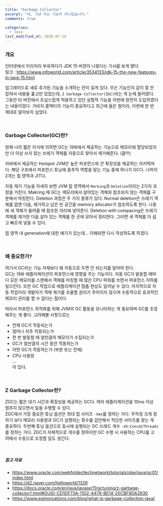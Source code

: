 ```yaml
---
title: "Garbage Collector"
excerpt: "네, 그냥 두는 기능이 아니었습니다."
comments: true

categories:
  - Java
last_modified_at: 2020-07-14
---
```

### 개요
인터넷에서 이리저리 부유하다가 JDK 15 버젼이 나왔다는 기사를 보게 됐다.   
링크 : <https://www.infoworld.com/article/3534133/jdk-15-the-new-features-in-java-15.html>   

업그레이드로 새로 추가된 기능을 소개하는 란이 길게 있다.
무슨 기능인지 감이 잘 안 잡혀서 내용을 훑고만 있었는데, `Z Garbage Collector(ZGC)`라는 게 눈에 들어왔다.
그동안 타 버전에서 조심스럽게 적용하고 있던 실험적 기능을 이번에 완전히 도입하겠다는 내용이었다.
가비지 콜렉터의 기능이 중요하다고 최근에 들은 참이라, 이번에 한 번 제대로 알아보자 싶었다.

<br>

### Garbage Collector(GC)란?
원체 나의 짧은 지식에 의하면 GC는 자바에서 제공하는 기능으로 메모리에 할당되었지만 더 이상 쓰지 않는 쓰레기 객체를 자동으로 찾아서 제거해준다. (끝!!!)

자바에서 제공하는 Hotspot JVM은 높은 퍼포먼스와 큰 확장성을 제공하는 아키텍쳐다. 해당 구조에서 퍼포먼스 튜닝에 중추적 역할을 맡는 기능 중에 하나가 GC다. 나머지 2개는 힙 영역과 JIT다.

자동 제거 기능을 자세히 보면 JVM 힙 영역에서 `Marking`과 `Deletion`이라는 2가지 과정을 거친다.
Makring 때 GC는 메모리에서 살아있는 객체와 참조되지 않는 객체를 구분해서 마킹한다.
Deletion 과정은 두 가지 종류가 있다.
Normal deletion은 쓰레기 객체를 없앤 다음, 제거하고 남은 빈 공간을 memory allocator가 참조하도록 한다. 나중에 새 객체가 들어올 때 참조한 자리에 넣어준다.
Deletion with compacing은 쓰레기 객체를 제거한 다음 살아 있는 객체를 한 곳에 모아서 정리한다. 그러면 새 객체를 더 쉽고 빠르게 넣을 수 있다.

힙 영역 내 generation에 대한 얘기가 있는데... 이해되면 다시 작성하도록 하겠다.

<br>

### 왜 중요한가?
여기서 GC라는 기능 자체보다 왜 자동으로 두면 안 되는지를 알아야 한다.   
GC는 자바 애플리케이션의 퍼포먼스에 영향을 주는 기능이다. 자동 GC가 발동할 때마다 모든 메모리를 스캔해서 객체를 마킹할 때 많은 CPU 파워를 쓰면서 퍼포먼스 저하를 일으킨다. 또한 GC 작업으로 애플리케이션 멈춤 현상도 일어날 수 있다. 마지막으로 자동 작업이라 개발자가 객체 제거를 조율할 권리가 주어지지 않으며 수동적으로 효과적인 메모리 관리를 할 수 없다는 점이다.

따라서 퍼포먼스 최적화를 위해 JVM의 GC 활동을 모니터하는 게 중요하며 GC를 조정해주는 게 좋다. 고려해볼 사항으로는
+ 언제 GC가 작동되는가
+ 얼마나 자주 작동되는가
+ 한 번 발동할 때 얼만큼의 메모리가 수집되는가
+ GC가 얼만큼의 시간 동안 작동하는가
+ 어떤 GC가 작동하는가 (부분 또는 전체)
+ CPU 사용량   
...   
이 있다.

<br>

### Z Garbage Collector란?
ZGC는 짧은 대기 시간과 확장성을 제공하는 GC다. 여러 애플리케이션을 10ms 이상 멈추지 않으면서 일을 수행할 수 있다.   
ZGC에서 가장 중요한 튜닝 옵션은 최대 힙 사이즈 `-Xmx`를 정하는 거다. 무작정 크게 정하기 보다 메모리 사용량과 GC가 실행되는 횟수를 감안해서 적당한 사이즈를 찾는 게 중요하다.
두번째 튜닝 옵션으로 동시에 실행되는 GC 쓰레드 개수 `-XX:ConcGCThreads`를 정하는 거다. ZGC가 자체적으로 개수를 정하지만 GC 수행 시 사용하는 CPU를 고려해서 수동으로 조정할 일도 생긴다.

<br>

##### 참고 자료
+ <https://www.oracle.com/webfolder/technetwork/tutorials/obe/java/gc01/index.html>
+ <https://d2.naver.com/helloworld/1329>
+ <https://docs.oracle.com/en/java/javase/11/gctuning/z-garbage-collector1.html#GUID-CD1DF73A-11D2-4478-BE14-20CBF8DA2830>
+ <https://www.eginnovations.com/blog/what-is-garbage-collection-java/>
